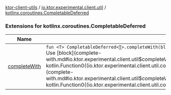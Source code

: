 [ktor-client-utils](../../index.md) / [io.ktor.experimental.client.util](../index.md) / [kotlinx.coroutines.CompletableDeferred](./index.md)

### Extensions for kotlinx.coroutines.CompletableDeferred

| Name | Summary |
|---|---|
| [completeWith](complete-with.md) | `fun <T> CompletableDeferred<`[`T`](complete-with.md#T)`>.completeWith(block: () -> `[`T`](complete-with.md#T)`): `[`Unit`](https://kotlinlang.org/api/latest/jvm/stdlib/kotlin/-unit/index.html)<br>Use [block](complete-with.md#io.ktor.experimental.client.util$completeWith(kotlinx.coroutines.CompletableDeferred((io.ktor.experimental.client.util.completeWith.T)), kotlin.Function0((io.ktor.experimental.client.util.completeWith.T)))/block) to complete [deferred](../deferred.md), also handles [block](complete-with.md#io.ktor.experimental.client.util$completeWith(kotlinx.coroutines.CompletableDeferred((io.ktor.experimental.client.util.completeWith.T)), kotlin.Function0((io.ktor.experimental.client.util.completeWith.T)))/block) exceptions |
